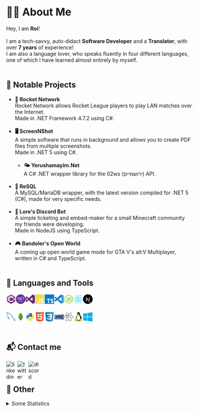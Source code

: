 # 👨‍💻 About Me
Hey, I am **Roi**!
<br>
<br>
I am a tech-savvy, auto-didact **Software Developer** and a **Translator**, with over **7 years** of experience!
<br>
I am also a language lover, who speaks fluently in four different languages, one of which I have learned almost entirely by myself.
<br>
<br>

## 📝 Notable Projects

- **🚀 Rocket Network**
    <br>Rocket Network allows Rocket League players to play LAN matches over the Internet.
    <br>Made in .NET Framework 4.7.2 using C#.
  <br><br>
- **🖥️ ScreenNShot**
    <br>A simple software that runs in background and allows you to create PDF files from multiple screenshots. 
    <br>Made in .NET 5 using C#.
  <br><br>
  - **🌤 Yerushamayim.Net**
   <br>A C# .NET wrapper library for the 02ws (ירושמיים) API.
<br><br>
- **🔌 ReSQL**
    <br>A MySQL/MariaDB wrapper, with the latest version compiled for .NET 5 (C#), made for very specific needs.
  <br><br>
- **📣 Lore's Discord Bot**
    <br>A simple ticketing and embed-maker for a small Minecraft community my friends were developing.
    <br>Made in NodeJS using TypeScript.
  <br><br>
- **🎮 Bandoler's Open World**
    <br>A coming up open world game mode for GTA V's alt:V Multiplayer, written in C# and TypeScript.
  <br><br>

## 🔨 Languages and Tools
<img align="left" alt="C#" width="26px" src="https://raw.githubusercontent.com/devicons/devicon/master/icons/csharp/csharp-original.svg" />
<img align="left" alt=".NET" width="26px" src="https://raw.githubusercontent.com/devicons/devicon/master/icons/dotnetcore/dotnetcore-original.svg" />
<img align="left" alt="VS" width="26px" src="https://raw.githubusercontent.com/devicons/devicon/master/icons/visualstudio/visualstudio-plain.svg" />
<img align="left" alt="JavaScript" width="26px" src="https://raw.githubusercontent.com/devicons/devicon/master/icons/javascript/javascript-plain.svg" />
<img align="left" alt="TypeScript" width="26px" src="https://raw.githubusercontent.com/devicons/devicon/master/icons/typescript/typescript-plain.svg" />
<img align="left" alt="VSCode" width="26px" src="https://raw.githubusercontent.com/devicons/devicon/master/icons/vscode/vscode-original.svg" />
<img align="left" alt="NodeJS" width="26px" src="https://raw.githubusercontent.com/devicons/devicon/master/icons/nodejs/nodejs-original.svg" />
<img align="left" alt="React" width="26px" src="https://raw.githubusercontent.com/devicons/devicon/master/icons/react/react-original.svg" />
<img align="left" alt="NextJS" width="26px" src="https://raw.githubusercontent.com/devicons/devicon/master/icons/nextjs/nextjs-original.svg" />

<br><br>

<img align="left" alt="MySQL" width="26px" src="https://raw.githubusercontent.com/devicons/devicon/master/icons/mysql/mysql-original.svg" />
<img align="left" alt="MongoDB" width="26px" src="https://raw.githubusercontent.com/devicons/devicon/master/icons/mongodb/mongodb-original.svg" />
<img align="left" alt="Python" width="26px" src="https://raw.githubusercontent.com/devicons/devicon/master/icons/python/python-original.svg" />
<img align="left" alt="HTML5" width="26px" src="https://raw.githubusercontent.com/devicons/devicon/master/icons/html5/html5-original.svg" />
<img align="left" alt="CSS3" width="26px" src="https://raw.githubusercontent.com/devicons/devicon/master/icons/css3/css3-original.svg" />
<img align="left" alt="PHP" width="26px" src="https://raw.githubusercontent.com/devicons/devicon/master/icons/php/php-original.svg" />
<img align="left" alt="Atom" width="26px" src="https://raw.githubusercontent.com/devicons/devicon/master/icons/atom/atom-original.svg" />
<img align="left" alt="Linux" width="26px" src="https://raw.githubusercontent.com/devicons/devicon/master/icons/linux/linux-original.svg" />
<img align="left" alt="Windows" width="26px" src="https://raw.githubusercontent.com/devicons/devicon/master/icons/windows8/windows8-original.svg" />
<br><br><br>


## 📬 Contact me

[<img align="left" alt="linkedin" width="30px" src="https://cdn.worldvectorlogo.com/logos/linkedin-icon-2.svg" />][linkedin]
[<img align="left" alt="twitter"  width="30px" src="https://cdn.worldvectorlogo.com/logos/twitter-6.svg" />][twitter]
[<img align="left" alt="discord"  width="30px" src="https://cdn.worldvectorlogo.com/logos/discord.svg" />][discord]

<br>
<br>


## 🌟 Other

<details>
  <summary>Some Statistics</summary>
  <img width="48%" alt="GitHub Stats" src="https://github-readme-stats.vercel.app/api?username=elBandoler&show_icons=true&hide_border=true"/>
  <img width="40%" alt="GitHub Language Stats" src="https://github-readme-stats.vercel.app/api/top-langs/?username=elBandoler&layout=compact"/>
</details>


<!--  Links and stuff -->
[discord]: https://discordapp.com/users/400772061527670804/
[twitter]: https://twitter.com/RoiGerszkoviez
[linkedin]: https://www.linkedin.com/in/roi-asher-gerszkoviez-83225a212/

